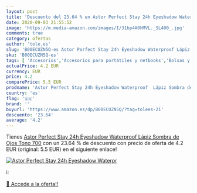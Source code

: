 ```yaml
---
layout: post
title: 'Descuento del 23.64 % en Astor Perfect Stay 24h Eyeshadow Waterpr'
date: 2020-09-03 21:55:52
image: 'https://m.media-amazon.com/images/I/31bp4A0hMVL._SL400_.jpg'
comments: true
category: ofertas
author: 'tole.es'
slug: 'B00ECUZN5Q-es Astor Perfect Stay 24h Eyeshadow Waterproof Lápiz Sombra...'
sku: 'B00ECUZN5Q-es'
tags: [ 'Accesorios','Accesorios para portátiles y netbooks','Bolsas y fundas para portátiles y netbooks','Bolígrafos, lápices y útiles de escritura','Fundas blandas para portátiles y netbooks','Informática','Oficina y papelería','Rotuladores permanentes','Rotuladores y subrayadores','lápiz', ]
actualPrice: 4.2 EUR
currency: EUR
price: 4.2
comparePrice: 5.5 EUR
prodname: 'Astor Perfect Stay 24h Eyeshadow Waterproof  Lápiz Sombra de Ojos Tono 700'
country: 'es'
flag: '🇪🇸'
brand: ''
buyurl: 'https://www.amazon.es/dp/B00ECUZN5Q/?tag=tolees-21'
descuento: '23.64'
average: '4.2'
---
```


Tienes [Astor Perfect Stay 24h Eyeshadow Waterproof  Lápiz Sombra de Ojos Tono 700](https://www.amazon.es/dp/B00ECUZN5Q/?tag=tolees-21) con un 23.64 % de descuento con precio de oferta de 4.2 EUR (original: 5.5 EUR) en el siguiente enlace!

[![Astor Perfect Stay 24h Eyeshadow Waterpr](https://m.media-amazon.com/images/I/31bp4A0hMVL._SL400_.jpg)](https://www.amazon.es/dp/B00ECUZN5Q/?tag=tolees-21)

ℹ️:


[🛒 Accede a la oferta!!](https://www.amazon.es/dp/B00ECUZN5Q/?tag=tolees-21)
